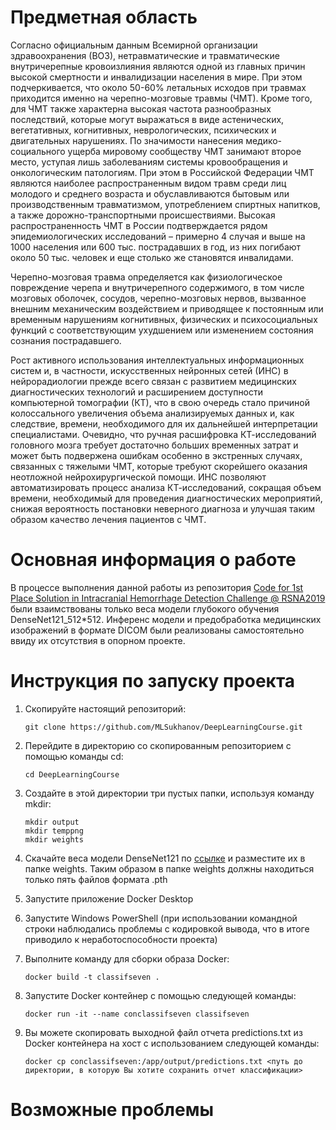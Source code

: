 # Предметная область
Согласно официальным данным Всемирной организации здравоохранения (ВОЗ), нетравматические и травматические внутричерепные кровоизлияния являются одной из главных причин высокой смертности и инвалидизации населения в мире. При этом подчеркивается, что около 50-60% летальных исходов при травмах приходится именно на черепно-мозговые травмы (ЧМТ). Кроме того, для ЧМТ также характерна высокая частота разнообразных последствий, которые могут выражаться в виде астенических, вегетативных, когнитивных, неврологических, психических и двигательных нарушениях. По значимости нанесения медико-социального ущерба мировому сообществу ЧМТ занимают второе место, уступая лишь заболеваниям системы кровообращения и онкологическим патологиям. При этом в Российской Федерации ЧМТ являются наиболее распространенным видом травм среди лиц молодого и среднего возраста и обуславливаются бытовым или производственным травматизмом, употреблением спиртных напитков, а также дорожно-транспортными происшествиями. Высокая распространенность ЧМТ в России подтверждается рядом эпидемиологических исследований – примерно 4 случая и выше на 1000 населения или 600 тыс. пострадавших в год, из них погибают около 50 тыс. человек и еще столько же становятся инвалидами.

Черепно-мозговая травма определяется как физиологическое повреждение черепа и внутричерепного содержимого, в том числе мозговых оболочек, сосудов, черепно-мозговых нервов, вызванное внешним механическим воздействием и приводящее к постоянным или временным нарушениям когнитивных, физических и психосоциальных функций с соответствующим ухудшением или изменением состояния сознания пострадавшего.

Рост активного использования интеллектуальных информационных систем и, в частности, искусственных нейронных сетей (ИНС) в нейрорадиологии прежде всего связан с развитием медицинских диагностических технологий и расширением доступности компьютерной томографии (КТ), что в свою очередь стало причиной колоссального увеличения объема анализируемых данных и, как следствие, времени, необходимого для их дальнейшей интерпретации специалистами. Очевидно, что ручная расшифровка КТ-исследований головного мозга требует достаточно больших временных затрат и может быть подвержена ошибкам особенно в экстренных случаях, связанных с тяжелыми ЧМТ, которые требуют скорейшего оказания неотложной нейрохирургической помощи. ИНС позволяют автоматизировать процесс анализа КТ-исследований, сокращая объем времени, необходимый для проведения диагностических мероприятий, снижая вероятность постановки неверного диагноза и улучшая таким образом качество лечения пациентов с ЧМТ.

# Основная информация о работе
В процессе выполнения данной работы из репозитория [Code for 1st Place Solution in Intracranial Hemorrhage Detection Challenge @ RSNA2019](https://github.com/SeuTao/RSNA2019_Intracranial-Hemorrhage-Detection/tree/master)
были взаимствованы только веса модели глубокого обучения DenseNet121_512*512. Инференс модели и предобработка медицинских изображений в формате DICOM были реализованы
самостоятельно ввиду их отсутствия в опорном проекте.

# Инструкция по запуску проекта
1) Скопируйте настоящий репозиторий:
   
    ```console
    git clone https://github.com/MLSukhanov/DeepLearningCourse.git
    ```

2) Перейдите в директорию со скопированным репозиторием с помощью команды cd:
    ```console
    cd DeepLearningCourse
    ```
    
3) Cоздайте в этой директории три пустых папки, используя команду mkdir:
   ```console
   mkdir output
   mkdir temppng
   mkdir weights
   ```
  
4) Скачайте веса модели DenseNet121 по [ссылке](https://drive.google.com/drive/folders/1HNfpwCGTEr1p6-g0dvUWQYmvR4N7Bbyp?usp=sharing) и разместите их в папке weights. Таким образом в папке weights должны находиться только пять файлов формата .pth

5) Запустите приложение Docker Desktop

6) Запустите Windows PowerShell (при использовании командной строки наблюдались проблемы с кодировкой вывода, что в итоге приводило к неработоспособности проекта)
   
7) Выполните команду для сборки образа Docker:
    ```console
    docker build -t classifseven .
    ```
    
8) Запустите Docker контейнер с помощью следующей команды:
    ```console
    docker run -it --name conclassifseven classifseven
    ```
    
9) Вы можете скопировать выходной файл отчета predictions.txt из Docker контейнера на хост с использованием следующей команды:
    ```console
    docker cp conclassifseven:/app/output/predictions.txt <путь до директории, в которую Вы хотите сохранить отчет классификации>
    ```
# Возможные проблемы
